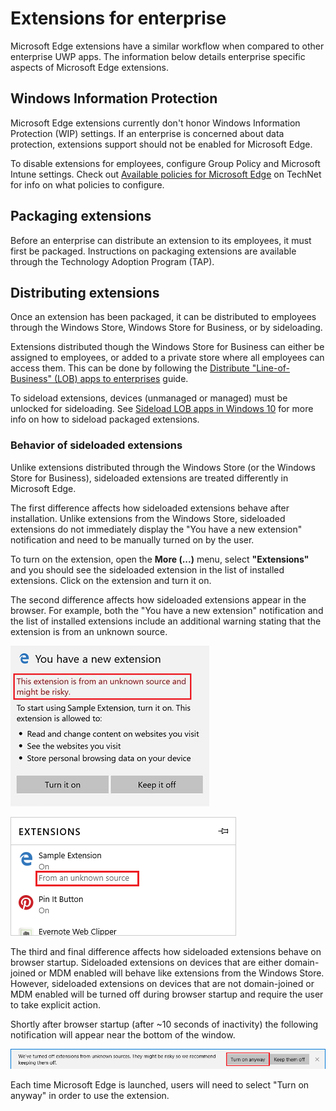 # Extensions for enterprise
Microsoft Edge extensions have a similar workflow when compared to other enterprise UWP apps. The information below details enterprise specific aspects of Microsoft Edge extensions.


## Windows Information Protection
Microsoft Edge extensions currently don't honor Windows Information Protection (WIP) settings. If an enterprise is concerned about data protection, extensions support should not be enabled for Microsoft Edge.

To disable extensions for employees, configure Group Policy and Microsoft Intune settings. Check out [Available policies for Microsoft Edge](https://technet.microsoft.com/en-us/itpro/microsoft-edge/available-policies) on TechNet for info on what policies to configure.


## Packaging extensions

Before an enterprise can distribute an extension to its employees, it must first be packaged. Instructions on packaging extensions are available through the Technology Adoption Program (TAP).


## Distributing extensions

Once an extension has been packaged, it can be distributed to employees through the Windows Store, Windows Store for Business, or by sideloading.

Extensions distributed though the Windows Store for Business can either be assigned to employees, or added to a private store where all employees can access them. This can be done by following the
[Distribute "Line-of-Business" (LOB) apps to enterprises](https://msdn.microsoft.com/windows/uwp/publish/distribute-lob-apps-to-enterprises) guide.

To sideload extensions, devices (unmanaged or managed) must be unlocked for sideloading. See [Sideload LOB apps in Windows 10](https://technet.microsoft.com/itpro/windows/deploy/sideload-apps-in-windows-10) for more info on how to sideload packaged extensions.


### Behavior of sideloaded extensions

Unlike extensions distributed through the Windows Store (or the Windows Store for Business), sideloaded extensions are treated differently in Microsoft Edge.

The first difference affects how sideloaded extensions behave after installation. Unlike extensions from the Windows Store, sideloaded extensions do not immediately display the "You have a new extension" notification and need to be manually turned on by the user.

To turn on the extension, open the **More (...)** menu, select **"Extensions"** and you should see the sideloaded extension in the list of installed extensions. Click on the extension and turn it on.

The second difference affects how sideloaded extensions appear in the browser. For example, both the "You have a new extension" notification and the list of installed extensions include an additional warning stating that the extension is from an unknown source.

![sideload warning 1](../media/sideload-permissionflyout.PNG)

![sideload warning 2](../media/sideload-l1warning.PNG)

The third and final difference affects how sideloaded extensions behave on browser startup. Sideloaded extensions on devices that are either domain-joined or MDM enabled will behave like extensions from the Windows Store. However, sideloaded extensions on devices that are not domain-joined or MDM enabled will be turned off during browser startup and require the user to take explicit action.

Shortly after browser startup (after ~10 seconds of inactivity) the following notification will appear near the bottom of the window.

![sideload notification](../media/sideload-scareUI.PNG)

Each time Microsoft Edge is launched, users will need to select "Turn on anyway" in order to use the extension.
